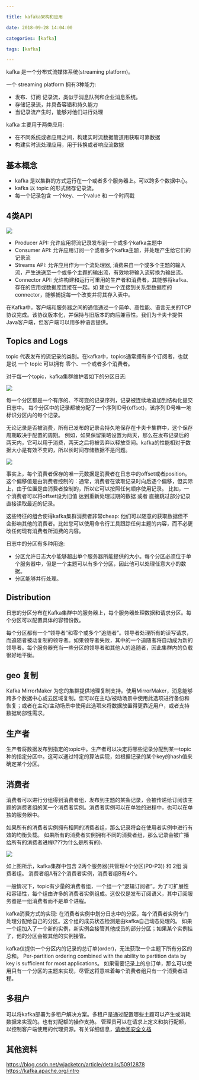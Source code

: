 ```yaml
---

title: kafaka架构和应用

date: 2018-09-28 14:04:00

categories: [kafka]

tags: [kafka]

---
```




kafka 是一个分布式流媒体系统(streaming platform)。

<!--more-->

一个 streaming platform 拥有3种能力:

- 发布、订阅 记录流，类似于消息队列和企业消息系统。
- 存储记录流，并具备容错和持久能力
- 当记录流产生时，能够对他们进行处理

kafka 主要用于两类应用:

- 在不同系统或者应用之间，构建实时流数据管道用获取可靠数据
- 构建实时流处理应用，用于转换或者响应流数据



## 基本概念

- kafka 是以集群的方式运行在一个或者多个服务器上。可以跨多个数据中心。
- kafka 以 topic 的形式储存记录流。
- 每一个记录包含 一个key、一个value 和 一个时间戳

## 4类API

![](kafaka架构和应用/kafka.png)

- Producer API: 允许应用将流记录发布到一个或多个kafka主题中
- Consumer API: 允许应用订阅一个或者多个kafka主题，并处理产生给它们的记录流
- Streams API: 允许应用作为一个流处理器, 消费来自一个或多个主题的输入流，产生送送至一个或多个主题的输出流，有效地将输入流转换为输出流。
- Connector API: 允许构建和运行可重用的生产者和消费者，其能够将kafka、存在的应用或数据库连接在一起。如 建立一个连接到关系型数据库的connector，能够捕捉每一个改变并将其存入表中。

在Kafka中，客户端和服务器之间的通信通过一个简单、高性能、语言无关的TCP协议完成。该协议版本化，并保持与旧版本的向后兼容性。我们为卡夫卡提供Java客户端，但客户端可以用多种语言提供。

## Topics and Logs

topic 代表发布的流记录的类别。在kafka中，topics通常拥有多个订阅者，也就是说 一个 topic 可以拥有 零个、一个或者多个消费者。

对于每一个topic，kafka集群维护着如下的分区日志:

![](kafaka架构和应用/分区日志.png)

每一个分区都是一个有序的、不可变的记录序列，记录被连续地追加到结构化提交日志中。
每个分区中的记录都被分配了一个序列ID号(offset)，该序列ID号唯一地标识分区内的每个记录。

无论记录是否被消费，所有已发布的记录会持久地保存在卡夫卡集群中，这个保存周期取决于配置的周期。
例如，如果保留策略设置为两天，那么在发布记录后的两天内，它可以用于消费，两天之后将被丢弃以释放空间。kafka的性能相对于数据大小是有效不变的，所以长时间存储数据不是问题。

![](kafaka架构和应用/d5f3b769.png)

事实上，每个消费者保存的唯一元数据是消费者在日志中的offset或者position。
这个偏移值是由消费者控制的：通常，消费者在读取记录时向后逐个偏移，但实际上，由于位置是由消费者控制的，所以它可以按照任何顺序使用记录。
比如，一个消费者可以将offset设为旧值 达到重新处理过期的数据 或者 直接跳过部分记录直接读取最近的记录。

这些特征的组合使得kafka集群消费者非常cheap: 他们可以随意的获取数据但不会影响其他的消费者。比如您可以使用命令行工具跟踪任何主题的内容，而不必更改任何现有消费者所消费的内容。

日志中的分区有多种用途: 

- 分区允许日志大小能够超出单个服务器所能提供的大小。每个分区必须位于单个服务器中，但是一个主题可以有多个分区，因此他可以处理任意大小的数据。
- 分区能够并行处理。

## Distribution

日志的分区分布在Kafka集群中的服务器上，每个服务器处理数据和请求分区。每个分区可以配置具体的容错份数。

每个分区都有一个“领导者”和零个或多个“追随者”。领导者处理所有的读写请求，而追随者被动复制的领导者。如果领导者失败，其中的一个追随者将自动成为新的领导者。每个服务器充当一些分区的领导者和其他人的追随者，因此集群内的负载很好地平衡。

## geo 复制

Kafka MirrorMaker 为您的集群提供地理复制支持。使用MirrorMaker，消息能够跨多个数据中心或云区域复制。您可以在主动/被动场景中使用此选项进行备份和恢复；或者在主动/主动场景中使用此选项来将数据放置得更靠近用户，或者支持数据局部性需求。

## 生产者

生产者将数据发布到指定的topic中。生产者可以决定将哪些记录分配到某一topic种的指定分区中。这可以通过特定的算法实现，如根据记录的某个key的hash值来确定某个分区。

## 消费者

消费者可以进行分组得到消费者组，发布到主题的某条记录，会被传递给订阅该主题的消费者组的某一个消费者实例。消费者实例可以在单独的进程中，也可以在单独的服务器中。

如果所有的消费者实例拥有相同的消费者组，那么记录将会在使用者实例中进行有效的均衡负载。
如果所有的消费者实例拥有不同的消费者组，那么记录会被广播给所有的消费者进程(???为什么是所有的).

![](kafaka架构和应用/9ec63bd8.png)

如上图所示，kafka集群中包含 2两个服务器(共管理4个分区(P0-P3)) 和 2组 消费者组。 消费者组A有2个消费者实例，消费者组B有4个。

一般情况下，topic有少量的消费者组，一个组一个“逻辑订阅者”。为了可扩展性和容错性，每个组由许多的消费者实例组成。这仅仅是发布订阅语义，其中订阅服务器是一组消费者而不是单个进程。

kafka消费方式的实现: 在消费者实例中划分日志中的分区，每个消费者实例专门处理分配给自己的分区。这个组的成员状态检测是由kafka自己动态处理的。
如果一个组加入了一个新的实例，新实例会接管其他成员的部分分区；如果某个实例挂了，他的分区会被其他的实例接管。

kafka仅提供一个分区内的记录的总订单(order)，无法获取一个主题下所有分区的总和。
Per-partition ordering combined with the ability to partition data by key is sufficient for most applications。
如果需要记录上的总订单，那么可以使用只有一个分区的主题来实现，尽管这将意味着每个消费者组只有一个消费者进程。

## 多租户

可以将kafka部署为多租户解决方案。多租户是通过配置哪些主题可以产生或消耗数据来实现的。也有对配额的操作支持。
管理员可以在请求上定义和执行配额，以控制客户端使用的代理资源。有关详细信息，[请参阅安全文档](https://kafka.apache.org/documentation/#security)

## 

## 其他资料
https://blog.csdn.net/wjacketcn/article/details/50912878
https://kafka.apache.org/intro